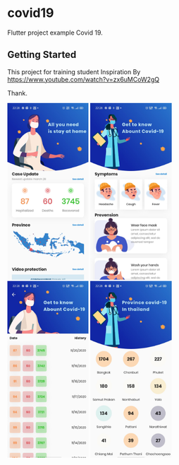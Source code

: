 # covid19

Flutter project example Covid 19.

## Getting Started

This project for training student 
Inspiration By https://www.youtube.com/watch?v=zx6uMCoW2gQ

Thank.

<div>
    <img src='assets/demo/covid-0.jpg' height='400'>
    <img src='assets/demo/covid-3.jpg' height='400'>
    <img src='assets/demo/covid-1.jpg' height='400'>
    <img src='assets/demo/covid-2.jpg' height='400'>
</div>